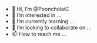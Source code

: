 - 👋 Hi, I’m @PooncholaiC
- 👀 I’m interested in ...
- 🌱 I’m currently learning ...
- 💞️ I’m looking to collaborate on ...
- 📫 How to reach me ...

<!---
PooncholaiC/PooncholaiC is a ✨ special ✨ repository because its `README.md` (this file) appears on your GitHub profile.
You can click the Preview link to take a look at your changes.
--->
